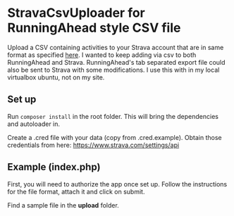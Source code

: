 # StravaCsvUploader for RunningAhead style CSV file

Upload a CSV containing activities to your Strava account that are in same format as specified [here](https://www.runningahead.com/help/custom_csv). I wanted to keep adding via csv to both RunningAhead and Strava. RunningAhead's tab separated export file could also be sent to Strava with some modifications. I use this with in my local virtualbox ubuntu, not on my site.

## Set up

Run `composer install` in the root folder. This will bring the dependencies and autoloader in. 

Create a .cred file with your data (copy from .cred.example). Obtain those credentials from here: https://www.strava.com/settings/api


## Example (index.php)

First, you will need to authorize the app once set up.
Follow the instructions for the file format, attach it and click on submit.

Find a sample file in the **upload** folder.
